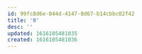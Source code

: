 ```yaml
---
id: 99fc8d6e-044d-4147-8d67-b14cbbc02f42
title: '0'
desc: ''
updated: 1616105481035
created: 1616105481036
---
```


